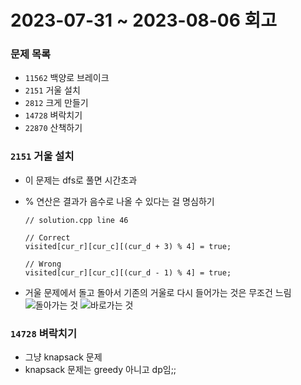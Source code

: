 # 2023-07-31 ~ 2023-08-06 회고

### 문제 목록

- `11562` 백양로 브레이크
- `2151` 거울 설치
- `2812` 크게 만들기
- `14728` 벼락치기
- `22870` 산책하기

### `2151` 거울 설치

- 이 문제는 dfs로 풀면 시간초과

- % 연산은 결과가 음수로 나올 수 있다는 걸 명심하기

  ```
  // solution.cpp line 46

  // Correct
  visited[cur_r][cur_c][(cur_d + 3) % 4] = true;

  // Wrong
  visited[cur_r][cur_c][(cur_d - 1) % 4] = true;
  ```

- 거울 문제에서 돌고 돌아서 기존의 거울로 다시 들어가는 것은 무조건 느림
  ![돌아가는 것](/res/2151_01.jpg "돌아가는 것")
  ![바로가는 것](/res/2151_02.jpg "바로가는 것")

### `14728` 벼락치기

- 그냥 knapsack 문제
- knapsack 문제는 greedy 아니고 dp임;;

